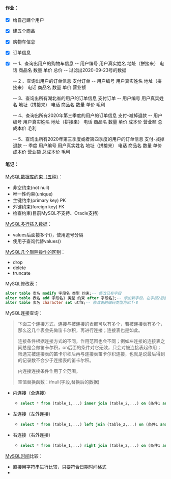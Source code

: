 #### 作业：

- [x] 给自己建个用户

- [x] 建五个商品

- [x] 购物车信息

- [x] 订单信息

- [x] -- 1、查询出用户的购物车信息
  -- 用户编号 用户真实姓名 地址（拼接来） 电话 商品名 数量 单价 总价
  -- 过滤出2020-09-23号的数据

  -- 2 、查询出用户的订单信息 支付订单
  -- 用户编号 用户真实姓名 地址（拼接来） 电话 商品名 数量 单价 营业额

  -- 3、查询出所有湖北省的用户的订单信息 支付订单
  -- 用户编号 用户真实姓名 地址（拼接来） 电话 商品名 数量 单价 毛利

  -- 4、查询出所有2020年第三季度的用户的订单信息                       支付-减掉退款
  -- 用户编号 用户真实姓名 地址（拼接来） 电话 商品名 数量 单价 成本价    营业额     总成本价   毛利

  -- 5、查询出所有2020年第三季度或者第四季度的用户的订单信息                支付-减掉退款
  -- 季度 用户编号 用户真实姓名 地址（拼接来） 电话 商品名 数量 单价 成本价    营业额          总成本价 毛利

#### 笔记：

[MySQL数据库约束（五种）](https://blog.csdn.net/w_linux/article/details/79655073)：

- 非空约束(not null)
- 唯一性约束(unique)
- 主键约束(primary key) PK
- 外键约束(foreign key) FK
- 检查约束(目前MySQL不支持、Oracle支持)

[MySQL多行插入数据](https://blog.csdn.net/weixin_33809981/article/details/93811309)：

- values后面接多个()，使用逗号分隔
- 使用子查询代替values()

[MySQL几个删除操作的区别](https://blog.csdn.net/z1015840017/article/details/90441222)：

- drop
- delete
- truncate

MySQL修改表：

```sql
alter table 表名 modify 字段名 类型 约束;-- 修改已有字段
alter table 表名 add 字段名1 类型 约束 after 字段名2;-- 添加新字段，在字段2后面
alter table 表名 character set utf8;-- 修改表的编码类型为utf-8
```

MySQL连接查询：

> 下面三个连接方式，连接与被连接的表都可以有多个，若被连接表有多个，那么这几个表会先做笛卡尔积，再进行连接；连接表也是如此。
>
> 连接条件根据连接方式的不同，作用范围也会不同；例如左连接的连接表之间总是会做笛卡尔积，on后面的条件对它无效，只会对被连接表起作用；筛选完被连接表的笛卡尔积后再与连接表笛卡尔积连接，也就是说最后得到的记录数不会少于连接表的笛卡尔积。
>
> 内连接连接条件作用于全范围。
>
> 空值替换函数：ifnull(字段,替换后的数据)

- 内连接（全连接）
  
  - ```sql
    select * from (table_1,...) inner join (table_2,...) on (条件1 and ...)
    ```
  
- 左连接（左外连接）

  - ```sql
    select * from (table_1,...) left join (table_2,...) on (条件1 and ...)-- 条件筛选被连接的表，对连接表无效
    ```

- 右连接（右外连接）

  - ```sql
    select * from (table_1,...) right join (table_2,...) on (条件1 and ...)
    ```

[MySQL时间](https://www.cnblogs.com/xuliuzai/p/10901425.html)比较：

- 直接用字符串进行比较，只要符合日期时间格式
- 